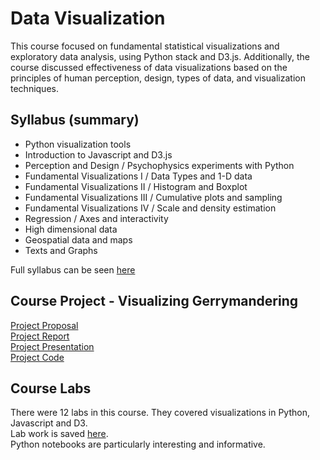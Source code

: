 # Data Visualization

This course focused on fundamental statistical visualizations and exploratory data analysis, using Python stack and D3.js.  Additionally, the course discussed effectiveness of data visualizations based on the principles of human perception, design, types of data, and visualization techniques.  

## Syllabus (summary)

* Python visualization tools    
* Introduction to Javascript and D3.js   
* Perception and Design / Psychophysics experiments with Python    
* Fundamental Visualizations I / Data Types and 1-D data    
* Fundamental Visualizations II / Histogram and Boxplot    
* Fundamental Visualizations III / Cumulative plots and sampling    
* Fundamental Visualizations IV / Scale and density estimation    
* Regression / Axes and interactivity   
* High dimensional data   
* Geospatial data and maps    
* Texts and Graphs   

Full syllabus can be seen [here](https://github.com/csathler/Masters-Data-Science/blob/master/Data-Visualization/2017F_dviz_syllabus.pdf)    

## Course Project - Visualizing Gerrymandering

[Project Proposal](https://github.com/csathler/Masters-Data-Science/blob/master/Data-Visualization/Project/docs/Project%20Proposal.pdf)        
[Project Report](https://github.com/csathler/Masters-Data-Science/blob/master/Data-Visualization/Project/docs/Project%20Report.pdf)     
[Project Presentation](https://github.com/csathler/Masters-Data-Science/blob/master/Data-Visualization/Project/docs/Project%20Presentation.pdf)     
[Project Code](https://github.com/csathler/Masters-Data-Science/tree/master/Data-Visualization/Project/code)   

## Course Labs

There were 12 labs in this course.  They covered visualizations in Python, Javascript and D3.     
Lab work is saved [here](https://github.com/csathler/Masters-Data-Science/tree/master/Data-Visualization/Labs).    
Python notebooks are particularly interesting and informative.

